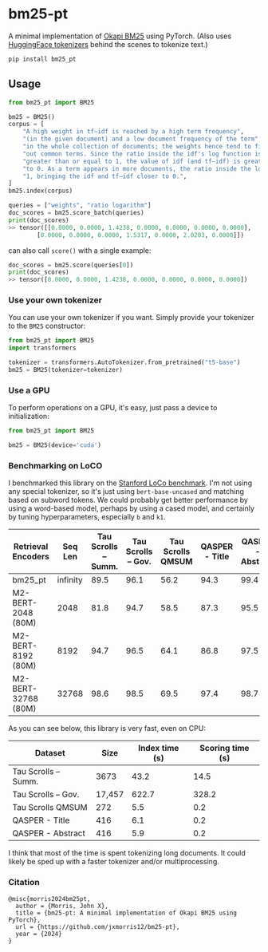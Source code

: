 # bm25-pt

A minimal implementation of [Okapi BM25](https://en.wikipedia.org/wiki/Okapi_BM25) using PyTorch. (Also uses [HuggingFace tokenizers](https://huggingface.co/docs/tokenizers/en/index) behind the scenes to tokenize text.)

```bash
pip install bm25_pt
```

## Usage


```python
from bm25_pt import BM25

bm25 = BM25()
corpus = [
    "A high weight in tf–idf is reached by a high term frequency",
    "(in the given document) and a low document frequency of the term",
    "in the whole collection of documents; the weights hence tend to filter",
    "out common terms. Since the ratio inside the idf's log function is always",
    "greater than or equal to 1, the value of idf (and tf–idf) is greater than or equal",
    "to 0. As a term appears in more documents, the ratio inside the logarithm approaches",
    "1, bringing the idf and tf–idf closer to 0.",
]
bm25.index(corpus)

queries = ["weights", "ratio logarithm"]
doc_scores = bm25.score_batch(queries)
print(doc_scores)
>> tensor([[0.0000, 0.0000, 1.4238, 0.0000, 0.0000, 0.0000, 0.0000],
        [0.0000, 0.0000, 0.0000, 1.5317, 0.0000, 2.0203, 0.0000]])
```

can also call `score()` with a single example:

```python
doc_scores = bm25.score(queries[0])
print(doc_scores)
>> tensor([0.0000, 0.0000, 1.4238, 0.0000, 0.0000, 0.0000, 0.0000])
```
### Use your own tokenizer

You can use your own tokenizer if you want. Simply provide your tokenizer to the `BM25` constructor:

```python
from bm25_pt import BM25
import transformers

tokenizer = transformers.AutoTokenizer.from_pretrained("t5-base")
bm25 = BM25(tokenizer=tokenizer)
```

### Use a GPU

To perform operations on a GPU, it's easy, just pass a device to initialization:

```python
from bm25_pt import BM25

bm25 = BM25(device='cuda')
```    


### Benchmarking on LoCO

I benchmarked this library on the [Stanford LoCo benchmark](https://hazyresearch.stanford.edu/blog/2024-01-11-m2-bert-retrieval). I'm not using any special tokenizer, so it's just using `bert-base-uncased` and matching based on subword tokens. We could probably get better performance by using a word-based model, perhaps by using a cased model, and certainly by tuning hyperparameters, especially `b` and `k1`.

| Retrieval Encoders  | Seq Len  | Tau Scrolls – Summ. | Tau Scrolls – Gov. | Tau Scrolls QMSUM | QASPER - Title | QASPER - Abstract | Average |
|---------------------|----------|---------------------|--------------------|-------------------|----------------|-------------------|---------|
|    bm25_pt   | infinity |         89.5        |        96.1        |        56.2       |      94.3      |        99.4       |   87.1  |
|  M2-BERT-2048 (80M) |   2048   |         81.8        |        94.7        |        58.5       |      87.3      |        95.5       |   83.6  |
|  M2-BERT-8192 (80M) |   8192   |         94.7        |        96.5        |        64.1       |      86.8      |        97.5       |   85.9  |
| M2-BERT-32768 (80M) |   32768  |         98.6        |        98.5        |        69.5       |      97.4      |        98.7       |   92.5  |


As you can see below, this library is very fast, even on CPU:

| Dataset | Size | Index time (s) | Scoring time (s) |
|---------------------|----------|---------------------|--------------------|
| Tau Scrolls – Summ. | 3673 | 43.2 | 14.5 |
| Tau Scrolls – Gov. | 17,457 | 622.7 | 328.2 |
| Tau Scrolls QMSUM | 272 | 5.5 | 0.2 |
| QASPER - Title | 416 | 6.1 | 0.2 |
| QASPER - Abstract | 416 | 5.9 | 0.2

I think that most of the time is spent tokenizing long documents. It could likely be sped up with a faster tokenizer and/or multiprocessing.


### Citation

```
@misc{morris2024bm25pt,
  author = {Morris, John X},
  title = {bm25-pt: A minimal implementation of Okapi BM25 using PyTorch},
  url = {https://github.com/jxmorris12/bm25-pt},
  year = {2024}
}
```

